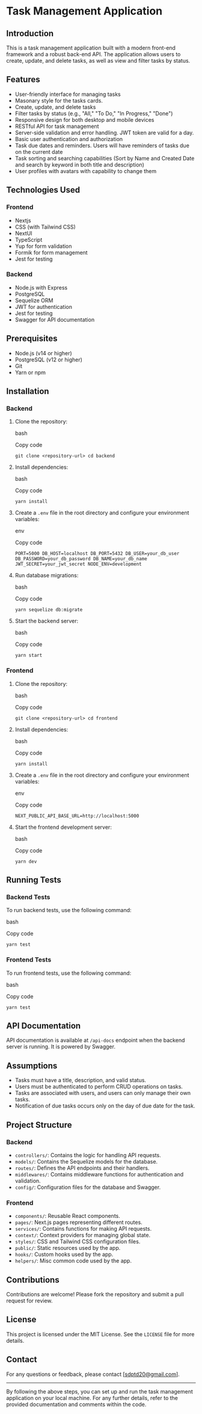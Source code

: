 Task Management Application
===========================

Introduction
------------

This is a task management application built with a modern front-end framework and a robust back-end API. The application allows users to create, update, and delete tasks, as well as view and filter tasks by status.

Features
--------

*   User-friendly interface for managing tasks
*   Masonary style for the tasks cards.
*   Create, update, and delete tasks
*   Filter tasks by status (e.g., "All," "To Do," "In Progress," "Done")
*   Responsive design for both desktop and mobile devices
*   RESTful API for task management
*   Server-side validation and error handling. JWT token are valid for a day.
*   Basic user authentication and authorization 
*   Task due dates and reminders. Users will have reminders of tasks due on the current date
*   Task sorting and searching capabilities (Sort by Name and Created Date and search by keyword in both title and description)
*   User profiles with avatars with capability to change them   

Technologies Used
-----------------

### Frontend

*   Nextjs
*   CSS (with Tailwind CSS)
*   NextUI
*   TypeScript
*   Yup for form validation
*   Formik for form management
*   Jest for testing


### Backend

*   Node.js with Express
*   PostgreSQL
*   Sequelize ORM
*   JWT for authentication
*   Jest for testing
*   Swagger for API documentation

Prerequisites
-------------

*   Node.js (v14 or higher)
*   PostgreSQL (v12 or higher)
*   Git
*   Yarn or npm

Installation
------------

### Backend

1.  Clone the repository:
    
    bash
    
    Copy code
    
    `git clone <repository-url> cd backend`
    
2.  Install dependencies:
    
    bash
    
    Copy code
    
    `yarn install`
    
3.  Create a `.env` file in the root directory and configure your environment variables:
    
    env
    
    Copy code
    
    `PORT=5000 DB_HOST=localhost DB_PORT=5432 DB_USER=your_db_user DB_PASSWORD=your_db_password DB_NAME=your_db_name JWT_SECRET=your_jwt_secret NODE_ENV=development`
    
4.  Run database migrations:
    
    bash
    
    Copy code
    
    `yarn sequelize db:migrate`
    
5.  Start the backend server:
    
    bash
    
    Copy code
    
    `yarn start`
    

### Frontend

1.  Clone the repository:
    
    bash
    
    Copy code
    
    `git clone <repository-url> cd frontend`
    
2.  Install dependencies:
    
    bash
    
    Copy code
    
    `yarn install`
    
3.  Create a `.env` file in the root directory and configure your environment variables:
    
    env
    
    Copy code
    
    `NEXT_PUBLIC_API_BASE_URL=http://localhost:5000`
    
4.  Start the frontend development server:
    
    bash
    
    Copy code
    
    `yarn dev`
    

Running Tests
-------------

### Backend Tests

To run backend tests, use the following command:

bash

Copy code

`yarn test`

### Frontend Tests

To run frontend tests, use the following command:

bash

Copy code

`yarn test`

API Documentation
-----------------

API documentation is available at `/api-docs` endpoint when the backend server is running. It is powered by Swagger.

Assumptions
-----------

*   Tasks must have a title, description, and valid status.
*   Users must be authenticated to perform CRUD operations on tasks.
*   Tasks are associated with users, and users can only manage their own tasks.
*   Notification of due tasks occurs only on the day of due date for the task.

Project Structure
-----------------

### Backend

*   `controllers/`: Contains the logic for handling API requests.
*   `models/`: Contains the Sequelize models for the database.
*   `routes/`: Defines the API endpoints and their handlers.
*   `middlewares/`: Contains middleware functions for authentication and validation.
*   `config/`: Configuration files for the database and Swagger.

### Frontend

*   `components/`: Reusable React components.
*   `pages/`: Next.js pages representing different routes.
*   `services/`: Contains functions for making API requests.
*   `context/`: Context providers for managing global state.
*   `styles/`: CSS and Tailwind CSS configuration files.
*   `public/`: Static resources used by the app.
*   `hooks/`: Custom hooks used by the app.
*   `helpers/`: Misc common code used by the app.

Contributions
-------------

Contributions are welcome! Please fork the repository and submit a pull request for review.

License
-------

This project is licensed under the MIT License. See the `LICENSE` file for more details.

Contact
-------

For any questions or feedback, please contact \[sdptd20@gmail.com\].

* * *

By following the above steps, you can set up and run the task management application on your local machine. For any further details, refer to the provided documentation and comments within the code.